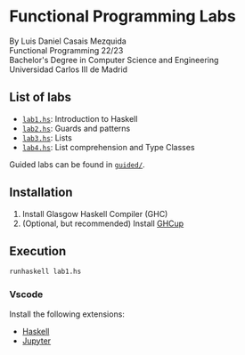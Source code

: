 # Functional Programming Labs
By Luis Daniel Casais Mezquida  
Functional Programming 22/23  
Bachelor's Degree in Computer Science and Engineering  
Universidad Carlos III de Madrid


## List of labs
- [`lab1.hs`](lab1.hs): Introduction to Haskell
- [`lab2.hs`](lab2.hs): Guards and patterns
- [`lab3.hs`](lab3.hs): Lists
- [`lab4.hs`](lab4.hs): List comprehension and Type Classes

Guided labs can be found in [`guided/`](guided/).

## Installation
1. Install Glasgow Haskell Compiler (GHC)
2. (Optional, but recommended) Install [GHCup](https://www.haskell.org/ghcup/)


## Execution
``` bash
runhaskell lab1.hs
```

### Vscode
Install the following extensions:
- [Haskell](https://marketplace.visualstudio.com/items?itemName=haskell.haskell)
- [Jupyter](https://marketplace.visualstudio.com/items?itemName=ms-toolsai.jupyter)